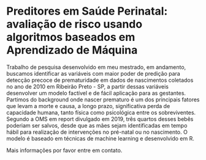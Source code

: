 # Preditores em Saúde Perinatal: avaliação de risco usando algoritmos baseados em Aprendizado de Máquina

Trabalho de pesquisa desenvolvido em meu mestrado, em andamento, buscamos identificar as variáveis com maior poder de predição para detecção precoce de prematuridade em dados de nascimentos coletados no ano de 2010 em Ribeirão Preto - SP, a partir dessas variáveis desenvolver um modelo factível e de fácil aplicação para as gestantes. Partimos do background onde nascer prematuro é um dos principais fatores que levam a morte e causa, a longo prazo, significativa perda de capacidade humana, tanto física como psicológica entre os sobreviventes. Segundo a OMS em report divulgado em 2019, três quartos desses bebês poderiam ser salvos, desde que as mães sejam identificadas em tempo hábil para realização de intervenções no pré-natal ou no nascimento. O modelo é baseado em técnicas de machine learning e desenvolvido em R.

Mais informações por favor entre em contato.

